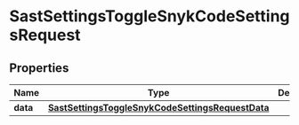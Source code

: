 

# SastSettingsToggleSnykCodeSettingsRequest


## Properties

| Name | Type | Description | Notes |
|------------ | ------------- | ------------- | -------------|
|**data** | [**SastSettingsToggleSnykCodeSettingsRequestData**](SastSettingsToggleSnykCodeSettingsRequestData.md) |  |  |



